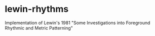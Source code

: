 # lewin-rhythms
Implementation of Lewin's 1981 "Some Investigations into Foreground Rhythmic and Metric Patterning"
